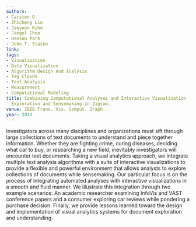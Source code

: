 ```yaml
---
authors:
- Carsten G
- Zhicheng Liu
- Jaeyeon Kihm
- Jaegul Choo
- Haesun Park
- John T. Stasko
link:
tags:
- Visualization
- Data Visualization
- Algorithm Design And Analysis
- Tag Clouds
- Text Analysis
- Measurement
- Computational Modeling
title: Combining Computational Analyses and Interactive Visualization for Document
  Exploration and Sensemaking in Jigsaw.
venue: IEEE Trans. Vis. Comput. Graph.
year: 2013
---
```

Investigators across many disciplines and organizations must sift through large collections of text documents to understand and piece together information. Whether they are fighting crime, curing diseases, deciding what car to buy, or researching a new field, inevitably investigators will encounter text documents. Taking a visual analytics approach, we integrate multiple text analysis algorithms with a suite of interactive visualizations to provide a flexible and powerful environment that allows analysts to explore collections of documents while sensemaking. Our particular focus is on the process of integrating automated analyses with interactive visualizations in a smooth and fluid manner. We illustrate this integration through two example scenarios: An academic researcher examining InfoVis and VAST conference papers and a consumer exploring car reviews while pondering a purchase decision. Finally, we provide lessons learned toward the design and implementation of visual analytics systems for document exploration and understanding.